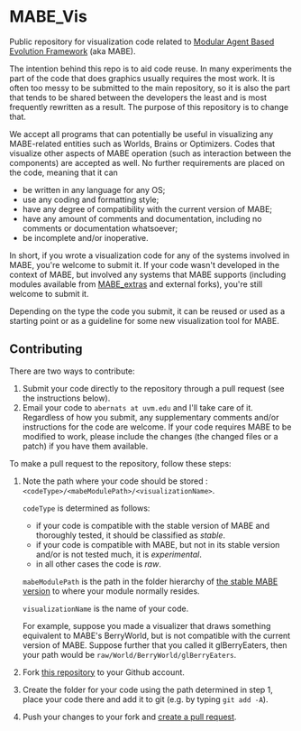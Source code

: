 # MABE_Vis

Public repository for visualization code related to [Modular Agent Based Evolution Framework](https://github.com/Hintzelab/MABE) (aka MABE).

The intention behind this repo is to aid code reuse. In many experiments the part of the code that does graphics usually requires the most work. It is often too messy to be submitted to the main repository, so it is also the part that tends to be shared between the developers the least and is most frequently rewritten as a result. The purpose of this repository is to change that.

We accept all programs that can potentially be useful in visualizing any MABE-related entities such as Worlds, Brains or Optimizers. Codes that visualize other aspects of MABE operation (such as interaction between the components) are accepted as well. No further requirements are placed on the code, meaning that it can
* be written in any language for any OS;
* use any coding and formatting style;
* have any degree of compatibility with the current version of MABE;
* have any amount of comments and documentation, including no comments or documentation whatsoever;
* be incomplete and/or inoperative.

In short, if you wrote a visualization code for any of the systems involved in MABE, you're welcome to submit it. If your code wasn't developed in the context of MABE, but involved any systems that MABE supports (including modules available from [MABE_extras](https://github.com/Hintzelab/MABE_extras) and external forks), you're still welcome to submit it.

Depending on the type the code you submit, it can be reused or used as a starting point or as a guideline for some new visualization tool for MABE.

## Contributing

There are two ways to contribute:

1. Submit your code directly to the repository through a pull request (see the instructions below).
2. Email your code to `abernats at uvm.edu` and I'll take care of it.
Regardless of how you submit, any supplementary comments and/or instructions for the code are welcome. If your code requires MABE to be modified to work, please include the changes (the changed files or a patch) if you have them available.

To make a pull request to the repository, follow these steps:

1. Note the path where your code should be stored : `<codeType>/<mabeModulePath>/<visualizationName>`.

   `codeType` is determined as follows:
   - if your code is compatible with the stable version of MABE and thoroughly tested, it should be classified as *stable*.
   - if your code is compatible with MABE, but not in its stable version and/or is not tested much, it is *experimental*.
   - in all other cases the code is *raw*.

   `mabeModulePath` is the path in the folder hierarchy of [the stable MABE version](https://github.com/Hintzelab/MABE) to where your module normally resides.

   `visualizationName` is the name of your code.

   For example, suppose you made a visualizer that draws something equivalent to MABE's BerryWorld, but is not compatible with the current version of MABE. Suppose further that you called it glBerryEaters, then your path would be `raw/World/BerryWorld/glBerryEaters`.

2. Fork [this repository](https://github.com/Hintzelab/MABE_Vis.git) to your Github account.

3. Create the folder for your code using the path determined in step 1, place your code there and add it to git (e.g. by typing `git add -A`).

4. Push your changes to your fork and [create a pull request](https://help.github.com/articles/creating-a-pull-request/).
